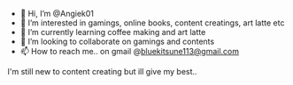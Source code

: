 - 👋 Hi, I’m @Angiek01
- 👀 I’m interested in gamings, online books, content creatings, art latte etc
- 🌱 I’m currently learning coffee making and art latte
- 💞️ I’m looking to collaborate on gamings and contents
- 📫 How to reach me.. on gmail @bluekitsune113@gmail.com 

I'm still new to content creating but ill give my best..
<!---
Angiek01/Angiek01 is a ✨ special ✨ repository because its `README.md` (this file) appears on your GitHub profile.
You can click the Preview link to take a look at your changes.
--->
